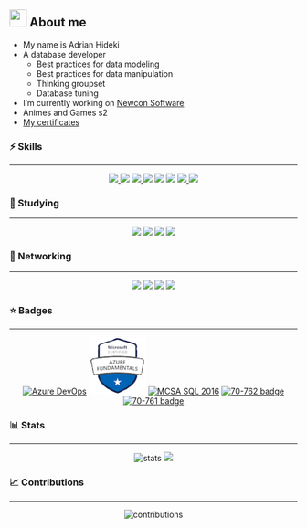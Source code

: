 <!-- usefull links :3
shields: https://shields.io/category/other
icons: https://simpleicons.org
stats: https://github.com/anuraghazra/github-readme-stats
-->

## <img src="https://media.giphy.com/media/SSPyzPAmc8IpzW31zm/giphy.gif" width=30 height=30/> About me

- My name is Adrian Hideki
- A database developer
  - Best practices for data modeling
  - Best practices for data manipulation
  - Thinking groupset
  - Database tuning
- I’m currently working on <a href="http://newconsoftware.com.br">Newcon Software</a>
- Animes and Games s2
- <a href="https://drive.google.com/drive/folders/1cwomKGPrL9NsJDkOH_u7gNlqxPEsaWGB?usp=sharing" target="_blank">My certificates</a>

### ⚡ Skills
---

<p align="center">
<a href="https://www.microsoft.com/en-us/sql-server/sql-server-2019" target="_blank">
  <img src="https://img.shields.io/badge/-Sql%20server-5E5E5E?logo=Microsoft%20SQL%20Server&style=for-the-badge&labelColor=000000"/>
</a>

<a href="https://azure.microsoft.com/en-us/" target="_blank">
<img src="https://img.shields.io/badge/Azure-5E5E5E?logo=Microsoft%20Azure&style=for-the-badge&labelColor=000000"/></a>

<a href="https://www.mysql.com" target="_blank">
<img src="https://img.shields.io/badge/MySQL-5E5E5E?logo=MySQL&style=for-the-badge&labelColor=dddddd"/>
</a>

<a href="docs.microsoft.com/en-us/dotnet/csharp/" target="_blank">
<img src="https://img.shields.io/badge/c%20sharp-5E5E5E?logo=C%20Sharp&style=for-the-badge&labelColor=000000"/></a>

<a href="https://dotnet.microsoft.com" target="_blank">
<img src="https://img.shields.io/badge/.net-5E5E5E?logo=.net&style=for-the-badge&labelColor=000000"/></a>

<a href="https://www.embarcadero.com/br/products/delphi" target="_blank">
<img src="https://img.shields.io/badge/delphi-5E5E5E?logo=Delphi&style=for-the-badge&labelColor=000000"/></a>
<a href="https://git-scm.com" target="_blank">
<img src="https://img.shields.io/badge/git-5E5E5E?logo=Git&style=for-the-badge&labelColor=000000"/>
</a>
<a href="https://www.markdownguide.org/getting-started/" target="_blank">
<img src="https://img.shields.io/badge/markdown-5E5E5E?logo=Markdown&style=for-the-badge&labelColor=000000"/></a>
</p>

### 📖 Studying
---

<p align="center">
<a href="https://reactjs.org" target="_blank">
<img src="https://img.shields.io/badge/react-5E5E5E?logo=react&style=for-the-badge&labelColor=000000"/></a>
<a href="https://www.typescriptlang.org" target="_blank">
<img src="https://img.shields.io/badge/typescript-5E5E5E?logo=TypeScript&style=for-the-badge&labelColor=000000"/></a>
<a href="https://www.typescriptlang.org" target="_blank">
<img src="https://img.shields.io/badge/material%20UI-5E5E5E?logo=Material-UI&style=for-the-badge&labelColor=000000"/></a>
<a href="https://www.typescriptlang.org" target="_blank">
<img src="https://img.shields.io/badge/Flutter-5E5E5E?logo=Flutter&style=for-the-badge&labelColor=000000"/></a>
</p>

### 🔌 Networking
---

<p align="center">
<a href="https://www.linkedin.com/in/hidekyun/" target="_blank">
  <img src="https://img.shields.io/badge/linkedin-5E5E5E?logo=linkedin&style=for-the-badge&labelColor=000000"/>
</a>
<a href="mailto:adrian.hideki.br@gmail.com">
  <img src="https://img.shields.io/badge/gmail-5E5E5E?logo=Gmail&style=for-the-badge&labelColor=000000"/>
</a>
<a href="https://instagram.com/hidekyun" target="_blank">
  <img src="https://img.shields.io/badge/instagram-5E5E5E?logo=instagram&style=for-the-badge&labelColor=000000"/></a>
<a href="https://twitter.com/_hidekyun" target="_blank">
  <img src="https://img.shields.io/badge/twitter-5E5E5E?logo=twitter&style=for-the-badge&labelColor=000000"/></a>
<!--
<a href="https://myanimelist.net/animelist/adsan" target="_blank" style="display:none;">
<img src="https://img.shields.io/badge/my%20anime%20list-5E5E5E?logo=MyAnimeList&style=for-the-badge"/>
<a href="https://steamcommunity.com/id/hidekyun/" target="_blank" style="display:none;">
  <img src="https://img.shields.io/badge/steam-5E5E5E?logo=Steam&style=for-the-badge"/>
</a>
-->
</p>

### ⭐ Badges
---

<p align="center">
  <a href="https://www.credly.com/badges/a8320ac5-3425-40ab-8e50-10fa20ac24fc/public_url" rel="nofollow"><img src="https://images.credly.com/size/110x110/images/63316b60-f62d-4e51-aacc-c23cb850089c/azure-developer-associate-600x600.png" width="100" height="100" style="max-width:100%;" alt="Azure DevOps"/></a>
  <a href="https://www.credly.com/badges/91eecbbf-6651-44b5-a734-a2ca4489bb23/public_url" rel="nofollow"><img src="./assets/az900.png" width="100" height="100" style="max-width:100%;" alt="Azure Fundamentals"/></a>
  <a href="https://www.credly.com/badges/842e0872-cd35-43a2-a061-a8d6b6b2860e/public_url" rel="nofollow"><img src="https://images.credly.com/size/110x110/images/252a3123-bed6-41ca-99f5-9afc773f4493/MCSA-SQL_2016_Database_Development-600x600.png" width="100" height="100" style="max-width:100%;" alt="MCSA SQL 2016"/></a>
  <a href="https://www.credly.com/badges/b7ce04b1-6134-4438-b3e3-21e39f737973/public_url" rel="nofollow"><img src="https://images.credly.com/size/110x110/images/f0183871-6655-45c1-953d-9a8383d32932/Developing_SQL_Databases-01.png" width="100" height="100" style="max-width:100%;" alt="70-762 badge"/></a>
  <a href="https://www.credly.com/badges/4b9f9869-cff2-4608-869f-2ac0d9d579d6/public_url" rel="nofollow"><img src="https://images.credly.com/size/110x110/images/85c76aaa-ffea-442a-8c0a-9c0589514d83/Querying_Data_with_Transact-SQL-01.png" width="100" height="100" style="max-width:100%;" alt="70-761 badge"/></a>
</p>

### 📊 Stats
---
<p align="center">
  <img src="https://github-readme-stats.vercel.app/api?username=adrianhideki&show_icons=true&theme=tokyonight" alt="stats"/>
  <img src="https://github-readme-stats.vercel.app/api/top-langs/?username=adrianhideki&layout=compact&theme=tokyonight"/>
</p>

### 📈 Contributions
---

<p align="center">
  <img src="https://activity-graph.herokuapp.com/graph?username=adrianhideki&theme=react-dark" alt="contributions" />
</p>
